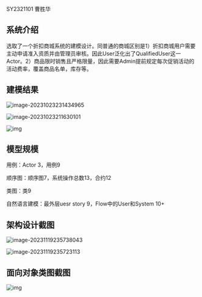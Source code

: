 SY2321101 曹胜华

## 系统介绍

选取了一个折扣商城系统的建模设计。同普通的商城区别是1）折扣商城用户需要主动申请准入资质并由管理员审核。因此User泛化出了QualifiedUser这一Actor。2）商品限时销售且严格限量，因此需要Admin提前规定每次促销活动的活动费率，覆盖商品名单，库存等。

## 建模结果

![image-20231023231434965](https://raw.githubusercontent.com/The-Sunspot/IMAGE/main/image-20231023231434965.png)

![image-20231023211630101](https://raw.githubusercontent.com/The-Sunspot/IMAGE/main/image-20231023211630101.png)



![img](https://raw.githubusercontent.com/The-Sunspot/IMAGE/main/8Z9U3207%25IQK%5B7%7B%7EDEA%60W6M.png)



##  模型规模

用例：Actor 3，用例9

顺序图：顺序图7，系统操作总数13，合约12

类图：类9

自然语言建模：最外层uesr story 9，Flow中的User和System 10+

## 架构设计截图

![image-20231119235738043](https://raw.githubusercontent.com/The-Sunspot/IMAGE/main/image-20231119235738043.png)

![image-20231119235723113](https://raw.githubusercontent.com/The-Sunspot/IMAGE/main/image-20231119235723113.png)

## 面向对象类图截图

![img](https://raw.githubusercontent.com/The-Sunspot/IMAGE/main/%40_Q1B%245GK%5BMR%7E%7BA3GXR%5D3ZC.png)